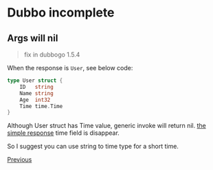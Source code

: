 # Dubbo incomplete

## Args will nil

> fix in dubbogo 1.5.4

When the response is `User`, see below code:

```go
type User struct {
	ID   string
	Name string
	Age  int32
	Time time.Time
}
```

Although User struct has Time value, generic invoke will return nil. [the simple response](dubbo-query.md#simple) time field is disappear. 

So I suggest you can use string to time type for a short time.

[Previous](./dubbo.md)